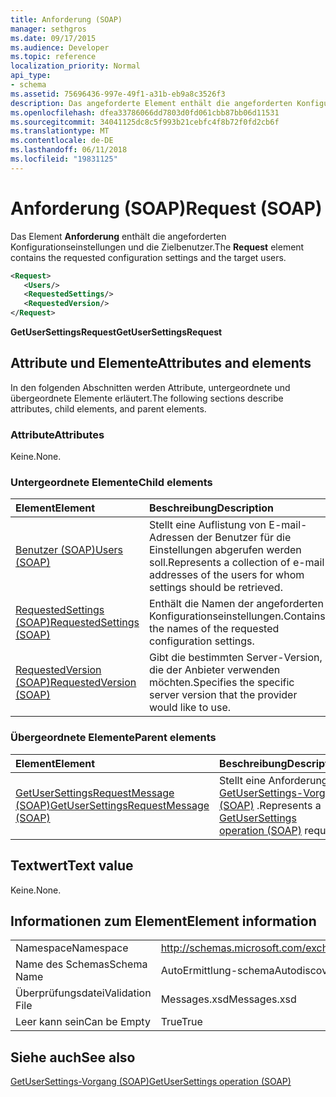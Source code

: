 ```yaml
---
title: Anforderung (SOAP)
manager: sethgros
ms.date: 09/17/2015
ms.audience: Developer
ms.topic: reference
localization_priority: Normal
api_type:
- schema
ms.assetid: 75696436-997e-49f1-a31b-eb9a8c3526f3
description: Das angeforderte Element enthält die angeforderten Konfigurationseinstellungen und die Zielbenutzer.
ms.openlocfilehash: dfea33786066dd7803d0fd061cbb87bb06d11531
ms.sourcegitcommit: 34041125dc8c5f993b21cebfc4f8b72f0fd2cb6f
ms.translationtype: MT
ms.contentlocale: de-DE
ms.lasthandoff: 06/11/2018
ms.locfileid: "19831125"
---
```

# <a name="request-soap"></a><span data-ttu-id="496da-103">Anforderung (SOAP)</span><span class="sxs-lookup"><span data-stu-id="496da-103">Request (SOAP)</span></span>

<span data-ttu-id="496da-104">Das Element **Anforderung** enthält die angeforderten Konfigurationseinstellungen und die Zielbenutzer.</span><span class="sxs-lookup"><span data-stu-id="496da-104">The **Request** element contains the requested configuration settings and the target users.</span></span> 
  
```XML
<Request>
   <Users/>
   <RequestedSettings/>
   <RequestedVersion/>
</Request>
```

 <span data-ttu-id="496da-105">**GetUserSettingsRequest**</span><span class="sxs-lookup"><span data-stu-id="496da-105">**GetUserSettingsRequest**</span></span>
## <a name="attributes-and-elements"></a><span data-ttu-id="496da-106">Attribute und Elemente</span><span class="sxs-lookup"><span data-stu-id="496da-106">Attributes and elements</span></span>

<span data-ttu-id="496da-107">In den folgenden Abschnitten werden Attribute, untergeordnete und übergeordnete Elemente erläutert.</span><span class="sxs-lookup"><span data-stu-id="496da-107">The following sections describe attributes, child elements, and parent elements.</span></span>
  
### <a name="attributes"></a><span data-ttu-id="496da-108">Attribute</span><span class="sxs-lookup"><span data-stu-id="496da-108">Attributes</span></span>

<span data-ttu-id="496da-109">Keine.</span><span class="sxs-lookup"><span data-stu-id="496da-109">None.</span></span>
  
### <a name="child-elements"></a><span data-ttu-id="496da-110">Untergeordnete Elemente</span><span class="sxs-lookup"><span data-stu-id="496da-110">Child elements</span></span>

|<span data-ttu-id="496da-111">**Element**</span><span class="sxs-lookup"><span data-stu-id="496da-111">**Element**</span></span>|<span data-ttu-id="496da-112">**Beschreibung**</span><span class="sxs-lookup"><span data-stu-id="496da-112">**Description**</span></span>|
|:-----|:-----|
|[<span data-ttu-id="496da-113">Benutzer (SOAP)</span><span class="sxs-lookup"><span data-stu-id="496da-113">Users (SOAP)</span></span>](users-soap.md) <br/> |<span data-ttu-id="496da-114">Stellt eine Auflistung von E-mail-Adressen der Benutzer für die Einstellungen abgerufen werden soll.</span><span class="sxs-lookup"><span data-stu-id="496da-114">Represents a collection of e-mail addresses of the users for whom settings should be retrieved.</span></span>  <br/> |
|[<span data-ttu-id="496da-115">RequestedSettings (SOAP)</span><span class="sxs-lookup"><span data-stu-id="496da-115">RequestedSettings (SOAP)</span></span>](requestedsettings-soap.md) <br/> |<span data-ttu-id="496da-116">Enthält die Namen der angeforderten Konfigurationseinstellungen.</span><span class="sxs-lookup"><span data-stu-id="496da-116">Contains the names of the requested configuration settings.</span></span>  <br/> |
|[<span data-ttu-id="496da-117">RequestedVersion (SOAP)</span><span class="sxs-lookup"><span data-stu-id="496da-117">RequestedVersion (SOAP)</span></span>](requestedversion-soap.md) <br/> |<span data-ttu-id="496da-118">Gibt die bestimmten Server-Version, die der Anbieter verwenden möchten.</span><span class="sxs-lookup"><span data-stu-id="496da-118">Specifies the specific server version that the provider would like to use.</span></span>  <br/> |
   
### <a name="parent-elements"></a><span data-ttu-id="496da-119">Übergeordnete Elemente</span><span class="sxs-lookup"><span data-stu-id="496da-119">Parent elements</span></span>

|<span data-ttu-id="496da-120">**Element**</span><span class="sxs-lookup"><span data-stu-id="496da-120">**Element**</span></span>|<span data-ttu-id="496da-121">**Beschreibung**</span><span class="sxs-lookup"><span data-stu-id="496da-121">**Description**</span></span>|
|:-----|:-----|
|[<span data-ttu-id="496da-122">GetUserSettingsRequestMessage (SOAP)</span><span class="sxs-lookup"><span data-stu-id="496da-122">GetUserSettingsRequestMessage (SOAP)</span></span>](getusersettingsrequestmessage-soap.md) <br/> |<span data-ttu-id="496da-123">Stellt eine Anforderung [GetUserSettings-Vorgang (SOAP)](getusersettings-operation-soap.md) .</span><span class="sxs-lookup"><span data-stu-id="496da-123">Represents a [GetUserSettings operation (SOAP)](getusersettings-operation-soap.md) request.</span></span>  <br/> |
   
## <a name="text-value"></a><span data-ttu-id="496da-124">Textwert</span><span class="sxs-lookup"><span data-stu-id="496da-124">Text value</span></span>

<span data-ttu-id="496da-125">Keine.</span><span class="sxs-lookup"><span data-stu-id="496da-125">None.</span></span>
  
## <a name="element-information"></a><span data-ttu-id="496da-126">Informationen zum Element</span><span class="sxs-lookup"><span data-stu-id="496da-126">Element information</span></span>

|||
|:-----|:-----|
|<span data-ttu-id="496da-127">Namespace</span><span class="sxs-lookup"><span data-stu-id="496da-127">Namespace</span></span>  <br/> |http://schemas.microsoft.com/exchange/2010/Autodiscover  <br/> |
|<span data-ttu-id="496da-128">Name des Schemas</span><span class="sxs-lookup"><span data-stu-id="496da-128">Schema Name</span></span>  <br/> |<span data-ttu-id="496da-129">AutoErmittlung-schema</span><span class="sxs-lookup"><span data-stu-id="496da-129">Autodiscover schema</span></span>  <br/> |
|<span data-ttu-id="496da-130">Überprüfungsdatei</span><span class="sxs-lookup"><span data-stu-id="496da-130">Validation File</span></span>  <br/> |<span data-ttu-id="496da-131">Messages.xsd</span><span class="sxs-lookup"><span data-stu-id="496da-131">Messages.xsd</span></span>  <br/> |
|<span data-ttu-id="496da-132">Leer kann sein</span><span class="sxs-lookup"><span data-stu-id="496da-132">Can be Empty</span></span>  <br/> |<span data-ttu-id="496da-133">True</span><span class="sxs-lookup"><span data-stu-id="496da-133">True</span></span>  <br/> |
   
## <a name="see-also"></a><span data-ttu-id="496da-134">Siehe auch</span><span class="sxs-lookup"><span data-stu-id="496da-134">See also</span></span>



[<span data-ttu-id="496da-135">GetUserSettings-Vorgang (SOAP)</span><span class="sxs-lookup"><span data-stu-id="496da-135">GetUserSettings operation (SOAP)</span></span>](getusersettings-operation-soap.md)

